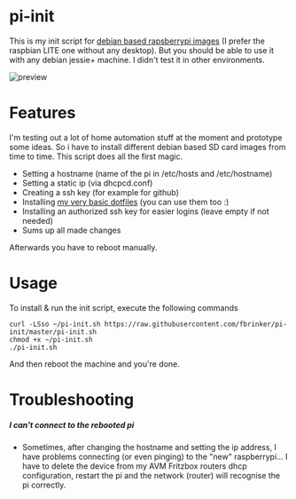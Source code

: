 # pi-init
This is my init script for [debian based rapsberrypi images](https://www.raspberrypi.org/downloads) (I prefer the raspbian LITE one without any desktop). But you should be able to use it with any debian jessie+ machine. I didn't test it in other environments.

![preview](http://i.imgur.com/MiPD6SA.png)

# Features
I'm testing out a lot of home automation stuff at the moment and prototype some ideas. So i have to install different debian based SD card images from time to time. This script does all the first magic.
* Setting a hostname (name of the pi in /etc/hosts and /etc/hostname)
* Setting a static ip (via dhcpcd.conf)
* Creating a ssh key (for example for github)
* Installing [my very basic dotfiles](https://github.com/fbrinker/dotfiles) (you can use them too :)
* Installing an authorized ssh key for easier logins (leave empty if not needed)
* Sums up all made changes

Afterwards you have to reboot manually.

# Usage
To install & run the init script, execute the following commands
```
curl -LSso ~/pi-init.sh https://raw.githubusercontent.com/fbrinker/pi-init/master/pi-init.sh
chmod +x ~/pi-init.sh
./pi-init.sh
```
And then reboot the machine and you're done.

# Troubleshooting
##### I can't connect to the rebooted pi
* Sometimes, after changing the hostname and setting the ip address, I have problems connecting (or even pinging) to the "new" raspberrypi... I have to delete the device from my AVM Fritzbox routers dhcp configuration, restart the pi and the network (router) will recognise the pi correctly.
